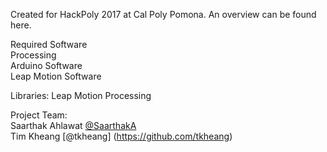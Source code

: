 Created for HackPoly 2017 at Cal Poly Pomona. An overview can be found here.

Required Software  
Processing  
Arduino Software  
Leap Motion Software  

Libraries:
Leap Motion Processing

Project Team:  
Saarthak Ahlawat [@SaarthakA](https://github.com/SaarthakA)    
Tim Kheang [@tkheang] (https://github.com/tkheang)  
